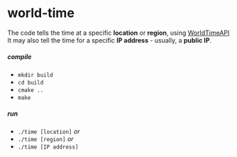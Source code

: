 # world-time
The code tells the time at a specific __location__ or __region__, using [WorldTimeAPI](http://worldtimeapi.org/)  
It may also tell the time for a specific __IP address__ - usually, a __public IP__. 

##### compile

* `mkdir build`
* `cd build`
* `cmake ..`
* `make`

##### run

* `./time [location]` _or_
* `./time [region]` _or_
* `./time [IP address]` 
